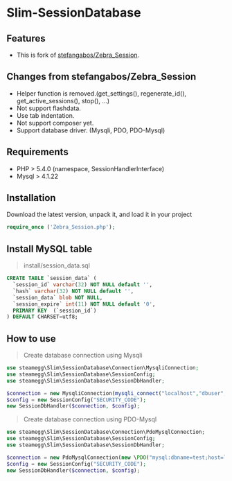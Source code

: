 # Slim-SessionDatabase

## Features

- This is fork of [stefangabos/Zebra_Session](https://github.com/stefangabos/Zebra_Session).

## Changes from stefangabos/Zebra_Session

* Helper function is removed.(get_settings(), regenerate_id(), get_active_sessions(), stop(), ...)
* Not support flashdata.
* Use tab indentation.
* Not support composer yet.
* Support database driver. (Mysqli, PDO, PDO-Mysql) 

## Requirements

* PHP > 5.4.0 (namespace, SessionHandlerInterface)
* Mysql > 4.1.22

## Installation

Download the latest version, unpack it, and load it in your project

```php
require_once ('Zebra_Session.php');
```

## Install MySQL table

> install/session_data.sql

```sql
CREATE TABLE `session_data` (
  `session_id` varchar(32) NOT NULL default '',
  `hash` varchar(32) NOT NULL default '',
  `session_data` blob NOT NULL,
  `session_expire` int(11) NOT NULL default '0',
  PRIMARY KEY  (`session_id`)
) DEFAULT CHARSET=utf8;
```

## How to use

> Create database connection using Mysqli
```php
use steamegg\Slim\SessionDatabase\Connection\MysqliConnection;
use steamegg\Slim\SessionDatabase\SessionConfig;
use steamegg\Slim\SessionDatabase\SessionDbHandler;

$connection = new MysqliConnection(mysqli_connect("localhost","dbuser","password","test"));
$config = new SessionConfig("SECURITY_CODE");
new SessionDbHandler($connection, $config);
```

> Create database connection using PDO-Mysql
```php
use steamegg\Slim\SessionDatabase\Connection\PdoMysqlConnection;
use steamegg\Slim\SessionDatabase\SessionConfig;
use steamegg\Slim\SessionDatabase\SessionDbHandler;

$connection = new PdoMysqlConnection(new \PDO("mysql:dbname=test;host=localhost", "dbuser", "password"));
$config = new SessionConfig("SECURITY_CODE");
new SessionDbHandler($connection, $config);
```